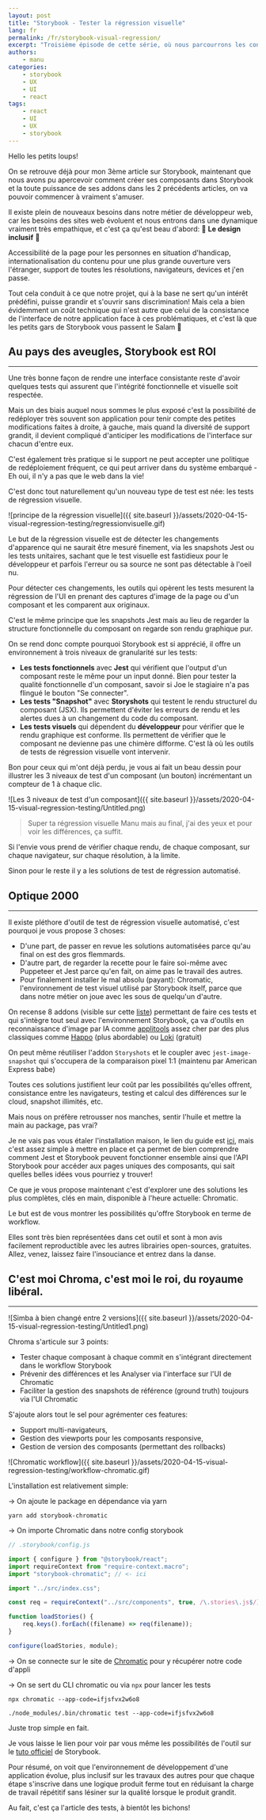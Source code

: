 ```yaml
---
layout: post
title: "Storybook - Tester la régression visuelle"
lang: fr
permalink: /fr/storybook-visual-regression/
excerpt: "Troisième épisode de cette série, où nous parcourrons les concepts et les différentes solutions autour de la régression visuelle d'une application"
authors:
    - manu
categories:
    - storybook
    - UX
    - UI
    - react
tags:
    - react
    - UI
    - UX
    - storybook
---
```


Hello les petits loups!

On se retrouve déjà pour mon 3ème article sur Storybook, maintenant que nous avons pu apercevoir comment créer ses composants dans Storybook et la toute puissance de ses addons dans les 2 précédents articles, on va pouvoir commencer à vraiment s'amuser.

Il existe plein de nouveaux besoins dans notre métier de développeur web, car les besoins des sites web évoluent et nous entrons dans une dynamique vraiment très empathique, et c'est ça qu'est beau d'abord: 🙌 **Le design inclusif** 🙌

Accessibilité de la page pour les personnes en situation d'handicap, internationalisation du contenu pour une plus grande ouverture vers l'étranger, support de toutes les résolutions, navigateurs, devices et j'en passe.

Tout cela conduit à ce que notre projet, qui à la base ne sert qu'un intérêt prédéfini, puisse grandir et s'ouvrir sans discrimination! Mais cela a bien évidemment un coût technique qui n'est autre que celui de la consistance de l'interface de notre application face à ces problématiques, et c'est là que les petits gars de Storybook vous passent le Salam 👋

## Au pays des aveugles, Storybook est ROI

---

Une très bonne façon de rendre une interface consistante reste d'avoir quelques tests qui assurent que l'intégrité fonctionnelle et visuelle soit respectée.

Mais un des biais auquel nous sommes le plus exposé c'est la possibilité de redéployer très souvent son application pour tenir compte des petites modifications faites à droite, à gauche, mais quand la diversité de support grandit, il devient compliqué d'anticiper les modifications de l'interface sur chacun d'entre eux.

C'est également très pratique si le support ne peut accepter une politique de redéploiement fréquent, ce qui peut arriver dans du système embarqué - Eh oui, il n'y a pas que le web dans la vie!

C'est donc tout naturellement qu'un nouveau type de test est née: les tests de régression visuelle.

![principe de la régression visuelle]({{ site.baseurl }}/assets/2020-04-15-visual-regression-testing/regressionvisuelle.gif)

Le but de la régression visuelle est de détecter les changements d'apparence qui ne saurait être mesuré finement, via les snapshots Jest ou les tests unitaires, sachant que le test visuelle est fastidieux pour le développeur et parfois l'erreur ou sa source ne sont pas détectable à l'oeil nu.

Pour détecter ces changements, les outils qui opèrent les tests mesurent la régression de l'UI en prenant des captures d'image de la page ou d'un composant et les comparent aux originaux.

C'est le même principe que les snapshots Jest mais au lieu de regarder la structure fonctionnelle du composant on regarde son rendu graphique pur.

On se rend donc compte pourquoi Storybook est si apprécié, il offre un environnement à trois niveaux de granularité sur les tests:

-   **Les tests fonctionnels** avec **Jest** qui vérifient que l'output d'un composant reste le même pour un input donné. Bien pour tester la qualité fonctionnelle d'un composant, savoir si Joe le stagiaire n'a pas flingué le bouton "Se connecter".
-   **Les tests "Snapshot"** avec **Storyshots** qui testent le rendu structurel du composant (JSX). Ils permettent d'éviter les erreurs de rendu et les alertes dues à un changement du code du composant.
-   **Les tests visuels** qui dépendent du **développeur** pour vérifier que le rendu graphique est conforme. Ils permettent de vérifier que le composant ne devienne pas une chimère difforme. C'est là où les outils de tests de régression visuelle vont intervenir.

Bon pour ceux qui m'ont déjà perdu, je vous ai fait un beau dessin pour illustrer les 3 niveaux de test d'un composant (un bouton) incrémentant un compteur de 1 à chaque clic.

![Les 3 niveaux de test d'un composant]({{ site.baseurl }}/assets/2020-04-15-visual-regression-testing/Untitled.png)

> Super ta régression visuelle Manu mais au final, j'ai des yeux et pour voir les différences, ça suffit.

Si l'envie vous prend de vérifier chaque rendu, de chaque composant, sur chaque navigateur, sur chaque résolution, à la limite.

Sinon pour le reste il y a les solutions de test de régression automatisé.

## Optique 2000

---

Il existe pléthore d'outil de test de régression visuelle automatisé, c'est pourquoi je vous propose 3 choses:

-   D'une part, de passer en revue les solutions automatisées parce qu'au final on est des gros flemmards.
-   D'autre part, de regarder la recette pour le faire soi-même avec Puppeteer et Jest parce qu'en fait, on aime pas le travail des autres.
-   Pour finalement installer le mal absolu (payant): Chromatic, l'environnement de test visuel utilisé par Storybook itself, parce que dans notre métier on joue avec les sous de quelqu'un d'autre.

On recense 8 addons (visible sur cette [liste](https://storybook.js.org/docs/testing/automated-visual-testing/#libraries-and-services-with-storybook-integration)) permettant de faire ces tests et qui s'intègre tout seul avec l'environnement Storybook, ça va d'outils en reconnaissance d'image par IA comme [applitools](https://applitools.com/storybook) assez cher par des plus classiques comme [Happo](https://happo.io/) (plus abordable) ou [Loki](https://loki.js.org/) (gratuit)

On peut même réutiliser l'addon `Storyshots` et le coupler avec `jest-image-snapshot` qui s'occupera de la comparaison pixel 1:1 (maintenu par American Express babe)

Toutes ces solutions justifient leur coût par les possibilités qu'elles offrent, consistance entre les navigateurs, testing et calcul des différences sur le cloud, snapshot illimités, etc.

Mais nous on préfère retrousser nos manches, sentir l'huile et mettre la main au package, pas vrai?

Je ne vais pas vous étaler l'installation maison, le lien du guide est [ici](https://storybook.js.org/docs/testing/automated-visual-testing/#example-using-puppeteer-and-jest), mais c'est assez simple à mettre en place et ça permet de bien comprendre comment Jest et Storybook peuvent fonctionner ensemble ainsi que l'API Storybook pour accéder aux pages uniques des composants, qui sait quelles belles idées vous pourriez y trouver!

Ce que je vous propose maintenant c'est d'explorer une des solutions les plus complètes, clés en main, disponible à l'heure actuelle: Chromatic.

Le but est de vous montrer les possibilités qu'offre Storybook en terme de workflow.

Elles sont très bien représentées dans cet outil et sont à mon avis facilement reproductible avec les autres librairies open-sources, gratuites.
Allez, venez, laissez faire l'insouciance et entrez dans la danse.

## C'est moi Chroma, c'est moi le roi, du royaume libéral.

---

![Simba à bien changé entre 2 versions]({{ site.baseurl }}/assets/2020-04-15-visual-regression-testing/Untitled1.png)

Chroma s'articule sur 3 points:

-   Tester chaque composant à chaque commit en s'intégrant directement dans le workflow Storybook
-   Prévenir des différences et les Analyser via l'interface sur l'UI de Chromatic
-   Faciliter la gestion des snapshots de référence (ground truth) toujours via l'UI Chromatic

S'ajoute alors tout le sel pour agrémenter ces features:

-   Support multi-navigateurs,
-   Gestion des viewports pour les composants responsive,
-   Gestion de version des composants (permettant des rollbacks)

![Chromatic workflow]({{ site.baseurl }}/assets/2020-04-15-visual-regression-testing/workflow-chromatic.gif)

L'installation est relativement simple:

→ On ajoute le package en dépendance via yarn

`yarn add storybook-chromatic`

→ On importe Chromatic dans notre config storybook

```javascript
// .storybook/config.js

import { configure } from "@storybook/react";
import requireContext from "require-context.macro";
import "storybook-chromatic"; // <- ici

import "../src/index.css";

const req = requireContext("../src/components", true, /\.stories\.js$/);

function loadStories() {
    req.keys().forEach((filename) => req(filename));
}

configure(loadStories, module);
```

→ On se connecte sur le site de [Chromatic](http://www.chromaticqa.com/start) pour y récupérer notre code d'appli

→ On se sert du CLI chromatic ou via `npx` pour lancer les tests

`npx chromatic --app-code=ifjsfvx2w6o8`

`./node_modules/.bin/chromatic test --app-code=ifjsfvx2w6o8`

Juste trop simple en fait.

Je vous laisse le lien pour voir par vous même les possibilités de l'outil sur le [tuto officiel](https://www.learnstorybook.com/intro-to-storybook/react/en/test/) de Storybook.

Pour résumé, on voit que l'environnement de développement d'une application évolue, plus inclusif sur les travaux des autres pour que chaque étape s'inscrive dans une logique produit ferme tout en réduisant la charge de travail répétitif sans lésiner sur la qualité lorsque le produit grandit.

Au fait, c'est ça l'article des tests, à bientôt les bichons!

